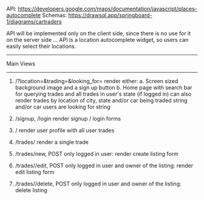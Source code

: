 API: https://developers.google.com/maps/documentation/javascript/places-autocomplete
Schemas: https://drawsql.app/springboard-1/diagrams/cartraders

API will be implemented only on the client side, since there is no use for it on the server side ...
API is a location autocomplete widget, so users can easily select their locations.

****************
   Main Views
****************

1) /?location=&trading=&looking_for=
render either:
    a. Screen sized background image and a sign up button
    b. Home page with search bar for querying trades and all trades in user's state (if logged in) 
    can also render trades by location of city, state and/or car being traded string and/or car users are looking for string

2) /signup, /login
render signup / login forms

3) /<username>
render user profile with all user trades

5) /trades/<id>
render a single trade

6) /trades/new, POST
only logged in user: render create listing form

7) /trades/<id>/edit, POST
only logged in user and owner of the listing: render edit listing form

8) /trades/<id>/delete, POST
only logged in user and owner of the listing: delete listing